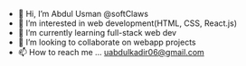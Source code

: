 - 👋 Hi, I’m Abdul Usman @softClaws
- 👀 I’m interested in web development(HTML, CSS, React.js)
- 🌱 I’m currently learning full-stack web dev
- 💞️ I’m looking to collaborate on webapp projects
- 📫 How to reach me ... uabdulkadir06@gmail.com


<!---
softClaws/softClaws is a ✨ special ✨ repository because its `README.md` (this file) appears on your GitHub profile.
You can click the Preview link to take a look at your changes.
--->
